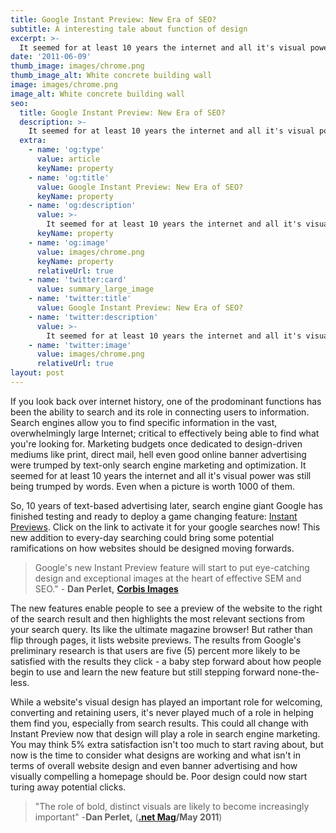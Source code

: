 ```yaml
---
title: Google Instant Preview: New Era of SEO?
subtitle: A interesting tale about function of design
excerpt: >-
  It seemed for at least 10 years the internet and all it's visual power was still being trumped by words.
date: '2011-06-09'
thumb_image: images/chrome.png
thumb_image_alt: White concrete building wall
image: images/chrome.png
image_alt: White concrete building wall
seo:
  title: Google Instant Preview: New Era of SEO?
  description: >-
    It seemed for at least 10 years the internet and all it's visual power was still being trumped by words.
  extra:
    - name: 'og:type'
      value: article
      keyName: property
    - name: 'og:title'
      value: Google Instant Preview: New Era of SEO?
      keyName: property
    - name: 'og:description'
      value: >-
        It seemed for at least 10 years the internet and all it's visual power was still being trumped by words.
      keyName: property
    - name: 'og:image'
      value: images/chrome.png
      keyName: property
      relativeUrl: true
    - name: 'twitter:card'
      value: summary_large_image
    - name: 'twitter:title'
      value: Google Instant Preview: New Era of SEO?
    - name: 'twitter:description'
      value: >-
        It seemed for at least 10 years the internet and all it's visual power was still being trumped by words.
    - name: 'twitter:image'
      value: images/chrome.png
      relativeUrl: true
layout: post
---
```


If you look back over internet history, one of the prodominant functions has been the ability to search and its role in connecting users to information. Search engines allow you to find specific information in the vast, overwhelmingly large Internet; critical to effectively being able to find what you're looking for. Marketing budgets once dedicated to design-driven mediums like print, direct mail, hell even good online banner advertising were trumped by text-only search engine marketing and optimization. It seemed for at least 10 years the internet and all it's visual power was still being trumped by words. Even when a picture is worth 1000 of them.

So, 10 years of text-based advertising later, search engine giant Google has finished testing and ready to deploy a game changing feature: [Instant Previews](http://www.google.com/landing/instantpreviews/). Click on the link to activate it for your google searches now! This new addition to every-day searching could bring some potential ramifications on how websites should be designed moving forwards.

[](http://bit.ly/kWeVIO)

> Google's new Instant Preview feature will start to put eye-catching design and exceptional images at the heart of effective SEM and SEO." - **Dan Perlet,** [**Corbis Images**](http://www.corbisimages.com)

The new features enable people to see a preview of the website to the right of the search result and then highlights the most relevant sections from your search query. Its like the ultimate magazine browser! But rather than flip through pages, it lists website previews. The results from Google's preliminary research is that users are five (5) percent more likely to be satisfied with the results they click - a baby step forward about how people begin to use and learn the new feature but still stepping forward none-the-less.

While a website's visual design has played an important role for welcoming, converting and retaining users, it's never played much of a role in helping them find you, especially from search results. This could all change with Instant Preview now that design will play a role in search engine marketing. You may think 5% extra satisfaction isn't too much to start raving about, but now is the time to consider what designs are working and what isn't in terms of overall website design and even banner advertising and how visually compelling a homepage should be. Poor design could now start turing away potential clicks.

> "The role of bold, distinct visuals are likely to become increasingly important" -**Dan Perlet,** ([**.net Mag**](http://www.netmagazine.com/)**/May 2011**)
